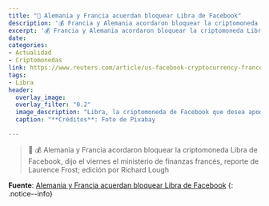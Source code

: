 ```yaml
---
title: "📰 Alemania y Francia acuerdan bloquear Libra de Facebook"
description: '💰 Francia y Alemania acordaron bloquear la criptomoneda Libra de Facebook, dijo el viernes el ministerio de finanzas francés, por Laurence Frost; edición por Richard Lough'
excerpt: '💰 Francia y Alemania acordaron bloquear la criptomoneda Libra de Facebook, dijo el viernes el ministerio de finanzas francés, por Laurence Frost; edición por Richard Lough'
date: 
categories:
- Actualidad
- Criptomonedas
link: https://www.reuters.com/article/us-facebook-cryptocurrency-france-german/france-and-germany-agree-to-block-facebooks-libra-idUSKCN1VY1XU
tags:
- Libra
header:
  overlay_image: 
  overlay_filter: "0.2"
  image_description: "Libra, la criptomoneda de Facebook que desea apoderarse del poder económico mundial | Ciberninjas"
  caption: "**Créditos**: Foto de Pixabay

---
```

> 📰 💰 Alemania y Francia acordaron bloquear la criptomoneda Libra de Facebook, dijo el viernes el ministerio de finanzas francés, reporte de Laurence Frost; edición por Richard Lough

**Fuente**: [Alemania y Francia acuerdan bloquear Libra de Facebook](https://www.reuters.com/article/us-facebook-cryptocurrency-france-german/france-and-germany-agree-to-block-facebooks-libra-idUSKCN1VY1XU "Francia y Alemania acordaron bloquear la criptomoneda Libra de Facebook, dijo el viernes el ministerio de finanzas francés, por Laurence Frost; edición por Richard Lough")
{: .notice--info}